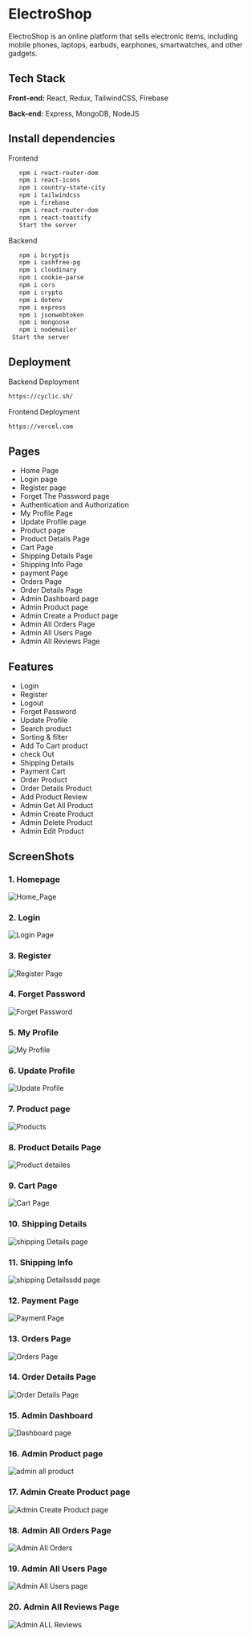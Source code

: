 # ElectroShop

ElectroShop is an online platform that sells electronic items, including mobile phones, laptops, earbuds, earphones, smartwatches, and other gadgets.

## Tech Stack

**Front-end:** React, Redux, TailwindCSS, Firebase

**Back-end:** Express, MongoDB, NodeJS  

## Install dependencies

 Frontend
```bash
   npm i react-router-dom
   npm i react-icons
   npm i country-state-city
   npm i tailwindcss
   npm i firebase
   npm i react-router-dom
   npm i react-toastify
   Start the server
```
 Backend
```bash
   npm i bcryptjs
   npm i cashfree-pg
   npm i cloudinary
   npm i cookie-parse
   npm i cors
   npm i crypto
   npm i dotenv
   npm i express
   npm i jsonwebtoken
   npm i mongoose
   npm i nodemailer
 Start the server
```
## Deployment

Backend Deployment
```bash
https://cyclic.sh/
```
Frontend Deployment
```bash
https://vercel.com
```

## Pages

-   Home Page
-   Login page
-   Register page
-   Forget The Password page
-   Authentication and Authorization
-   My Profile Page
-   Update Profile page
-   Product page
-   Product Details Page
-   Cart Page
-   Shipping Details Page
-   Shipping Info Page
-   payment Page
-   Orders Page
-   Order Details Page
-   Admin Dashboard page
-   Admin Product page
-   Admin Create a Product page
-   Admin All Orders Page
-   Admin All Users Page
-   Admin All Reviews Page

## Features

-   Login
-   Register
-   Logout
-   Forget Password
-   Update Profile
-   Search product
-   Sorting & filter
-   Add To Cart product
-   check Out
-   Shipping Details
-   Payment Cart
-   Order Product
-   Order Details Product
-   Add Product Review
-   Admin Get All Product
-   Admin Create Product
-   Admin Delete Product
-   Admin Edit Product
## ScreenShots

### 1. Homepage
![Home_Page](https://github.com/user-attachments/assets/0fbcdc7b-4ea0-4d27-9aa0-40ab74a172f9)

### 2. Login
![Login Page](https://github.com/user-attachments/assets/599b805f-1392-4f4a-938d-3c9796f5d0a7)

### 3. Register
![Register Page](https://github.com/user-attachments/assets/e51ac881-4ed1-40f5-b506-cbde1adcd40e)

### 4. Forget Password
![Forget Password](https://github.com/user-attachments/assets/d40f0564-20ca-4ede-85ce-ee418a9a20a4)

### 5. My Profile
![My Profile](https://github.com/nitinkondhari03/ECOMMERCE/assets/107460712/65308b0e-bd2a-4dca-bd57-63ef4a22b3fd)

### 6. Update Profile
![Update Profile](https://github.com/nitinkondhari03/ECOMMERCE/assets/107460712/98a14fae-6ade-48c2-bfb9-479021af05bd)

### 7. Product page
![Products](https://github.com/nitinkondhari03/ECOMMERCE/assets/107460712/c14d01ed-1457-4451-a354-d41afba9996d)

### 8. Product Details Page
![Product detailes](https://github.com/nitinkondhari03/ECOMMERCE/assets/107460712/dac43060-3a43-4c7a-b533-9ba4654d648b)

### 9. Cart Page
![Cart Page](https://github.com/nitinkondhari03/ECOMMERCE/assets/107460712/9808d249-f925-4199-86d8-47abe071c323)

### 10. Shipping Details
![shipping Details page](https://github.com/nitinkondhari03/ECOMMERCE/assets/107460712/e96923a7-b033-47ee-89ba-12741a640f30)

### 11. Shipping Info
![shipping Detailssdd page](https://github.com/nitinkondhari03/ECOMMERCE/assets/107460712/70c74c49-4add-4c4a-824c-211c6e571b82)

### 12. Payment Page
![Payment Page](https://github.com/nitinkondhari03/ECOMMERCE/assets/107460712/3b189a0f-48a1-48c8-8f29-99d5e6deefb3)

### 13. Orders Page
![Orders Page](https://github.com/nitinkondhari03/ECOMMERCE/assets/107460712/c50f0f13-388f-49fc-a227-ecd8d6653bb3)

### 14. Order Details Page
![Order Details Page](https://github.com/nitinkondhari03/ECOMMERCE/assets/107460712/325447e9-1c46-4832-8b19-992daca0a67a)

### 15. Admin Dashboard
![Dashboard page](https://github.com/nitinkondhari03/ECOMMERCE/assets/107460712/43c76293-6b53-4370-a670-3afb466eaf00)

### 16. Admin Product page
![admin all product](https://github.com/nitinkondhari03/ECOMMERCE/assets/107460712/263681b9-68f9-43e1-8932-4865ced1416c)

### 17. Admin Create Product page
![Admin Create Product page](https://github.com/nitinkondhari03/ECOMMERCE/assets/107460712/d8a47eb4-bb6c-46df-8fa0-e8660b3b2b6e)

### 18. Admin All Orders Page
![Admin All Orders](https://github.com/nitinkondhari03/ECOMMERCE/assets/107460712/57ca7c5f-ea7d-498c-bfda-77a8918ec265)

### 19. Admin All Users Page
![Admin All Users page](https://github.com/nitinkondhari03/ECOMMERCE/assets/107460712/d30ed843-cad1-4642-b779-63663e811a6f)

### 20. Admin All Reviews Page
![Admin ALL Reviews](https://github.com/nitinkondhari03/ECOMMERCE/assets/107460712/4bcaa7ca-f319-45a5-9b36-6773d53ad05f)
